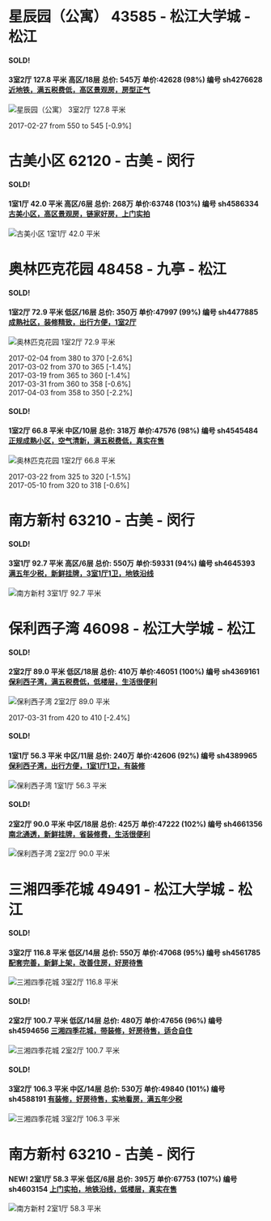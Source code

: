 # 星辰园（公寓） 43585 - 松江大学城 - 松江

#### SOLD!
#### 3室2厅 127.8 平米 高区/18层 总价: 545万 单价:42628 (98%) 编号 sh4276628 [近地铁，满五税费低，高区景观房，房型正气](https://href.li/?http://sh.lianjia.com/ershoufang/sh4276628.html)

![星辰园（公寓） 3室2厅 127.8 平米](http://cdn7.dooioo.com/static/img/new-version/default_block.png)

2017-02-27 from 550 to 545 [-0.9%]

    


# 古美小区 62120 - 古美 - 闵行

#### SOLD!
#### 1室1厅 42.0 平米 高区/6层 总价: 268万 单价:63748 (103%) 编号 sh4586334 [古美小区，高区景观房，链家好房，上门实拍](https://href.li/?http://sh.lianjia.com/ershoufang/sh4586334.html)

![古美小区 1室1厅 42.0 平米](http://cdn1.dooioo.com/fetch/vp/fy/gi/20160120/94f72910-623a-4c52-bd33-02bd0ccf36b3.jpg_200x150.jpg)



    


# 奥林匹克花园 48458 - 九亭 - 松江

#### SOLD!
#### 1室2厅 72.9 平米 低区/16层 总价: 350万 单价:47997 (99%) 编号 sh4477885 [成熟社区，装修精致，出行方便，1室2厅](https://href.li/?http://sh.lianjia.com/ershoufang/sh4477885.html)

![奥林匹克花园 1室2厅 72.9 平米](http://cdn1.dooioo.com/fetch/vp/fy/gi/20161030/d4a0a2d6-18c2-4a9a-aa86-f0088a708feb.jpg_200x150.jpg)

2017-02-04 from 380 to 370 [-2.6%]<br />2017-03-02 from 370 to 365 [-1.4%]<br />2017-03-19 from 365 to 360 [-1.4%]<br />2017-03-31 from 360 to 358 [-0.6%]<br />2017-04-03 from 358 to 350 [-2.2%]

    
#### SOLD!
#### 1室2厅 66.8 平米 中区/10层 总价: 318万 单价:47576 (98%) 编号 sh4545484 [正规成熟小区，空气清新，满五税费低，真实在售](https://href.li/?http://sh.lianjia.com/ershoufang/sh4545484.html)

![奥林匹克花园 1室2厅 66.8 平米](http://cdn7.dooioo.com/static/img/new-version/default_block.png)

2017-03-22 from 325 to 320 [-1.5%]<br />2017-05-10 from 320 to 318 [-0.6%]

    


# 南方新村 63210 - 古美 - 闵行

#### SOLD!
#### 3室1厅 92.7 平米 高区/6层 总价: 550万 单价:59331 (94%) 编号 sh4645393 [满五年少税，新鲜挂牌，3室1厅1卫，地铁沿线](https://href.li/?http://sh.lianjia.com/ershoufang/sh4645393.html)

![南方新村 3室1厅 92.7 平米](http://cdn7.dooioo.com/static/img/new-version/default_block.png)



    


# 保利西子湾 46098 - 松江大学城 - 松江

#### SOLD!
#### 2室2厅 89.0 平米 低区/18层 总价: 410万 单价:46051 (100%) 编号 sh4369161 [保利西子湾，满五税费低，低楼层，生活很便利](https://href.li/?http://sh.lianjia.com/ershoufang/sh4369161.html)

![保利西子湾 2室2厅 89.0 平米](http://cdn1.dooioo.com/fetch/vp/fy/gi/20161225/7b277e31-ffba-40ac-a774-aa32ceaf6fda.jpg_200x150.jpg)

2017-03-31 from 420 to 410 [-2.4%]

    
#### SOLD!
#### 1室1厅 56.3 平米 中区/11层 总价: 240万 单价:42606 (92%) 编号 sh4389965 [保利西子湾，出行方便，1室1厅1卫，有装修](https://href.li/?http://sh.lianjia.com/ershoufang/sh4389965.html)

![保利西子湾 1室1厅 56.3 平米](http://cdn1.dooioo.com/fetch/vp/fy/gi/20160327/a04d0618-1963-41b3-a886-d20363a25acc.jpg_200x150.jpg)



    
#### SOLD!
#### 2室2厅 90.0 平米 中区/18层 总价: 425万 单价:47222 (102%) 编号 sh4661356 [南北通透，新鲜挂牌，省装修费，生活很便利](https://href.li/?http://sh.lianjia.com/ershoufang/sh4661356.html)

![保利西子湾 2室2厅 90.0 平米](http://cdn7.dooioo.com/static/img/new-version/default_block.png)



    


# 三湘四季花城 49491 - 松江大学城 - 松江

#### SOLD!
#### 3室2厅 116.8 平米 低区/14层 总价: 550万 单价:47068 (95%) 编号 sh4561785 [配套完善，新鲜上架，改善住房，好房待售](https://href.li/?http://sh.lianjia.com/ershoufang/sh4561785.html)

![三湘四季花城 3室2厅 116.8 平米](http://cdn7.dooioo.com/static/img/new-version/default_block.png)



    
#### SOLD!
#### 2室2厅 100.7 平米 低区/14层 总价: 480万 单价:47656 (96%) 编号 sh4594656 [三湘四季花城，带装修，好房待售，适合自住](https://href.li/?http://sh.lianjia.com/ershoufang/sh4594656.html)

![三湘四季花城 2室2厅 100.7 平米](http://cdn1.dooioo.com/fetch/vp/fy/gi/20161222/60f4d50d-10c0-43d9-a87f-b120e547a844.jpg_200x150.jpg)



    
#### SOLD!
#### 3室2厅 106.3 平米 中区/14层 总价: 530万 单价:49840 (101%) 编号 sh4588191 [有装修，好房待售，实地看房，满五年少税](https://href.li/?http://sh.lianjia.com/ershoufang/sh4588191.html)

![三湘四季花城 3室2厅 106.3 平米](http://cdn1.dooioo.com/fetch/vp/fy/gi/20170412/cd9edf37-fe67-4da3-aaea-e23efd601bde.jpg_200x150.jpg)



    


# 南方新村 63210 - 古美 - 闵行

#### NEW! 2室1厅 58.3 平米 低区/6层 总价: 395万 单价:67753 (107%) 编号 sh4603154 [上门实拍，地铁沿线，低楼层，真实在售](https://href.li/?http://sh.lianjia.com/ershoufang/sh4603154.html)

![南方新村 2室1厅 58.3 平米](http://cdn1.dooioo.com/fetch/vp/fy/gi/20170423/fcb82542-03b7-49de-9ea9-5abaeb28aa47.jpg_200x150.jpg)

    


